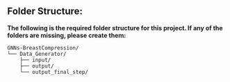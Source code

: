 ## Folder Structure:
**The following is the required folder structure for this project. If any of the folders are missing, please create them:**
```
GNNs-BreastCompression/
└── Data_Generator/
    ├── input/
    ├── output/
    └── output_final_step/
```

